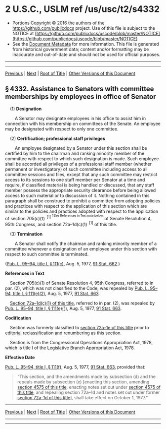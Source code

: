 ---
---

# 2 U.S.C., USLM ref /us/usc/t2/s4332

* Portions Copyright © 2016 the authors of the https://github.com/publicdocs project.
  Use of this file is subject to the NOTICE at [https://github.com/publicdocs/uscode/blob/master/NOTICE](https://github.com/publicdocs/uscode/blob/master/NOTICE)
* See the [Document Metadata](././../../../../..//README.md) for more information.
  This file is generated from historical government data; content and/or formatting may be inaccurate and out-of-date and should not be used for official purposes.

----------
----------

[Previous](./../../../../..//us/usc/t2/ch43/schIII/m__us_usc_t2_s4331.md) | [Next](./../../../../..//us/usc/t2/ch43/schIII/m__us_usc_t2_s4333.md) | [Root of Title](./../../../../../) | [Other Versions of this Document](https://publicdocs.github.io/go/links?ns=uslm&ref=%2Fus%2Fusc%2Ft2%2Fs4332)

## § 4332. Assistance to Senators with committee memberships by employees in office of Senator

    (1) __Designation__ 

        A Senator may designate employees in his office to assist him in connection with his membership on committees of the Senate. An employee may be designated with respect to only one committee.

    (2) __Certification; professional staff privileges__ 

        An employee designated by a Senator under this section shall be certified by him to the chairman and ranking minority member of the committee with respect to which such designation is made. Such employee shall be accorded all privileges of a professional staff member (whether permanent or investigatory) of such committee including access to all committee sessions and files, except that any such committee may restrict access to its sessions to one staff member per Senator at a time and require, if classified material is being handled or discussed, that any staff member possess the appropriate security clearance before being allowed access to such material or to discussion of it. Nothing contained in this paragraph shall be construed to prohibit a committee from adopting policies and practices with respect to the application of this section which are similar to the policies and practices adopted with respect to the application of section 705(c)(1)  <sup>\[1\]</sup>  <sup><sup> 1 See References in Text note below. </sup></sup>  of Senate Resolution 4, 95th Congress, and section 72a–1d(c)(1)  <sup>\[1\]</sup>  of this title.

    (3) __Termination__ 

        A Senator shall notify the chairman and ranking minority member of a committee whenever a designation of an employee under this section with respect to such committee is terminated.

([Pub. L. 95–94, title I, § 111(c)][/us/pl/95/94/s111/c], Aug. 5, 1977, [91 Stat. 662][/us/stat/91/662].)

 __References in Text__ 

    Section 705(c)(1) of Senate Resolution 4, 95th Congress, referred to in par. (2), which was not classified to the Code, was repealed by [Pub. L. 95–94, title I, § 111(e)(2)][/us/pl/95/94/s111/e/2], Aug. 5, 1977, [91 Stat. 663][/us/stat/91/663].

    [Section 72a–1d(c)(1) of this title][/us/usc/t2/s72a–1d/c/1], referred to in par. (2), was repealed by [Pub. L. 95–94, title I, § 111(e)(1)][/us/pl/95/94/s111/e/1], Aug. 5, 1977, [91 Stat. 663][/us/stat/91/663].

 __Codification__ 

    Section was formerly classified to [section 72a–1e of this title][/us/usc/t2/s72a–1e] prior to editorial reclassification and renumbering as this section.

    Section is from the Congressional Operations Appropriation Act, 1978, which is title I of the Legislative Branch Appropriation Act, 1978.

 __Effective Date__ 

[Pub. L. 95–94, title I, § 111(f)][/us/pl/95/94/s111/f], Aug. 5, 1977, [91 Stat. 663][/us/stat/91/663], provided that: 

> “This section, and the amendments made by subsection (d) and the repeals made by subsection (e) \[enacting this section, amending [section 4575 of this title][/us/usc/t2/s4575], enacting notes set out under [section 4575 of this title][/us/usc/t2/s4575], and repealing section 72a–1d and notes set out under former [section 72a–1d of this title][/us/usc/t2/s72a–1d]\], shall take effect on October 1, 1977.”

----------

[Previous](./../../../../..//us/usc/t2/ch43/schIII/m__us_usc_t2_s4331.md) | [Next](./../../../../..//us/usc/t2/ch43/schIII/m__us_usc_t2_s4333.md) | [Root of Title](./../../../../../) | [Other Versions of this Document](https://publicdocs.github.io/go/links?ns=uslm&ref=%2Fus%2Fusc%2Ft2%2Fs4332)

----------
----------

[/us/pl/95/94/s111/c]: https://publicdocs.github.io/go/links?ns=uslm&ref=%2Fus%2Fpl%2F95%2F94%2Fs111%2Fc
[/us/stat/91/662]: https://publicdocs.github.io/go/links?ns=uslm&ref=%2Fus%2Fstat%2F91%2F662
[/us/pl/95/94/s111/e/2]: https://publicdocs.github.io/go/links?ns=uslm&ref=%2Fus%2Fpl%2F95%2F94%2Fs111%2Fe%2F2
[/us/stat/91/663]: https://publicdocs.github.io/go/links?ns=uslm&ref=%2Fus%2Fstat%2F91%2F663
[/us/usc/t2/s72a–1d/c/1]: https://publicdocs.github.io/go/links?ns=uslm&ref=%2Fus%2Fusc%2Ft2%2Fs72a%E2%80%931d%2Fc%2F1
[/us/pl/95/94/s111/e/1]: https://publicdocs.github.io/go/links?ns=uslm&ref=%2Fus%2Fpl%2F95%2F94%2Fs111%2Fe%2F1
[/us/stat/91/663]: https://publicdocs.github.io/go/links?ns=uslm&ref=%2Fus%2Fstat%2F91%2F663
[/us/usc/t2/s72a–1e]: https://publicdocs.github.io/go/links?ns=uslm&ref=%2Fus%2Fusc%2Ft2%2Fs72a%E2%80%931e
[/us/pl/95/94/s111/f]: https://publicdocs.github.io/go/links?ns=uslm&ref=%2Fus%2Fpl%2F95%2F94%2Fs111%2Ff
[/us/stat/91/663]: https://publicdocs.github.io/go/links?ns=uslm&ref=%2Fus%2Fstat%2F91%2F663
[/us/usc/t2/s4575]: https://publicdocs.github.io/go/links?ns=uslm&ref=%2Fus%2Fusc%2Ft2%2Fs4575
[/us/usc/t2/s4575]: https://publicdocs.github.io/go/links?ns=uslm&ref=%2Fus%2Fusc%2Ft2%2Fs4575
[/us/usc/t2/s72a–1d]: https://publicdocs.github.io/go/links?ns=uslm&ref=%2Fus%2Fusc%2Ft2%2Fs72a%E2%80%931d


